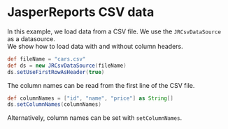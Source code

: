 # JasperReports CSV data

In this example, we load data from a CSV file. We use the `JRCsvDataSource` as a datasource.  
We show how to load data with and without column headers.  


```groovy
def fileName = "cars.csv"
def ds = new JRCsvDataSource(fileName)
ds.setUseFirstRowAsHeader(true)
```
The column names can be read from the first line of the CSV file.  

```groovy
def columnNames = ["id", "name", "price"] as String[]
ds.setColumnNames(columnNames)
```
Alternatively, column names can be set with `setColumnNames`.
